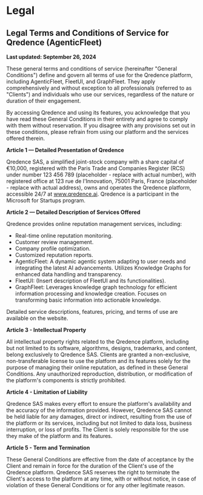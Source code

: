 # Legal

## Legal Terms and Conditions of Service for Qredence (AgenticFleet)

**Last updated: September 26, 2024**

These general terms and conditions of service (hereinafter "General Conditions") define and govern all terms of use for the Qredence platform, including AgenticFleet, FleetUI, and GraphFleet. They apply comprehensively and without exception to all professionals (referred to as "Clients") and individuals who use our services, regardless of the nature or duration of their engagement.

By accessing Qredence and using its features, you acknowledge that you have read these General Conditions in their entirety and agree to comply with them without reservation. If you disagree with any provisions set out in these conditions, please refrain from using our platform and the services offered therein.

**Article 1 — Detailed Presentation of Qredence**

Qredence SAS, a simplified joint-stock company with a share capital of €10,000, registered with the Paris Trade and Companies Register (RCS) under number 123 456 789 (placeholder - replace with actual number), with registered office at 123 rue de l'Innovation, 75001 Paris, France (placeholder - replace with actual address), owns and operates the Qredence platform, accessible 24/7 at www.qredence.ai. Qredence is a participant in the Microsoft for Startups program.

**Article 2 — Detailed Description of Services Offered**

Qredence provides online reputation management services, including:

- Real-time online reputation monitoring.
- Customer review management.
- Company profile optimization.
- Customized reputation reports.
- AgenticFleet: A dynamic agentic system adapting to user needs and integrating the latest AI advancements. Utilizes Knowledge Graphs for enhanced data handling and transparency.
- FleetUI: (Insert description of FleetUI and its functionalities).
- GraphFleet: Leverages knowledge graph technology for efficient information processing and knowledge creation. Focuses on transforming basic information into actionable knowledge.

Detailed service descriptions, features, pricing, and terms of use are available on the website.

**Article 3 - Intellectual Property**

All intellectual property rights related to the Qredence platform, including but not limited to its software, algorithms, designs, trademarks, and content, belong exclusively to Qredence SAS. Clients are granted a non-exclusive, non-transferable license to use the platform and its features solely for the purpose of managing their online reputation, as defined in these General Conditions. Any unauthorized reproduction, distribution, or modification of the platform's components is strictly prohibited.

**Article 4 - Limitation of Liability**

Qredence SAS makes every effort to ensure the platform's availability and the accuracy of the information provided. However, Qredence SAS cannot be held liable for any damages, direct or indirect, resulting from the use of the platform or its services, including but not limited to data loss, business interruption, or loss of profits. The Client is solely responsible for the use they make of the platform and its features.

**Article 5 - Term and Termination**

These General Conditions are effective from the date of acceptance by the Client and remain in force for the duration of the Client's use of the Qredence platform. Qredence SAS reserves the right to terminate the Client's access to the platform at any time, with or without notice, in case of violation of these General Conditions or for any other legitimate reason.